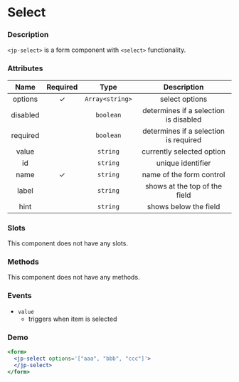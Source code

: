 # Select

### Description

`<jp-select>` is a form component with `<select>` functionality.

### Attributes

| **Name** | **Required** | **Type** | **Description** |
| :----: | :----: | :----: | :---: |
| options | ✓ | `Array<string>` | select options |
| disabled | | `boolean` | determines if a selection is disabled |
| required | | `boolean` | determines if a selection is required |
| value | | `string` | currently selected option |
| id | | `string`| unique identifier |
| name | ✓ | `string` |  name of the form control |
| label | | `string` | shows at the top of the field |
| hint | | `string` | shows below the field |

### Slots

This component does not have any slots.

### Methods

This component does not have any methods.

### Events

- `value` 
  - triggers when item is selected

### Demo

```jsx live
<form>
  <jp-select options='["aaa", "bbb", "ccc"]'>
  </jp-select>
</form>
```
